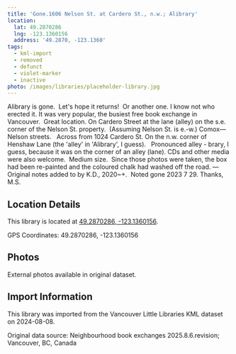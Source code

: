 ```yaml
---
title: 'Gone.1606 Nelson St. at Cardero St., n.w.; Alibrary'
location:
  lat: 49.2870286
  lng: -123.1360156
  address: '49.2870, -123.1360'
tags:
  - kml-import
  - removed
  - defunct
  - violet-marker
  - inactive
photo: /images/libraries/placeholder-library.jpg
---
```

Alibrary is gone.  Let's hope it returns!  
Or another one.
I know not who erected it.
It was very popular, the busiest free book exchange in Vancouver.  Great location.
On Cardero Street at the lane (alley) on the s.e. corner of the Nelson St. property.  (Assuming Nelson St. is e.-w.)
Comox—Nelson streets.  
Across from 1024 Cardero St. 
On the n.w. corner of Henshaw Lane (the 'alley' in 'Alibrary', I guess).  
Pronounced alley - brary, I guess, because it was on the corner of an alley (lane).
CDs and other media were also welcome.  Medium size.  Since those photos were taken, the box had been re-painted and the coloured chalk had washed off the road.
—Original notes added to by K.D., 2020~+.  Noted gone 2023 7 29. Thanks, M.S.

## Location Details

This library is located at [49.2870286, -123.1360156](https://www.google.com/maps?q=49.2870286,-123.1360156).

GPS Coordinates: 49.2870286, -123.1360156

## Photos

External photos available in original dataset.

## Import Information

This library was imported from the Vancouver Little Libraries KML dataset on 2024-08-08.

Original data source: Neighbourhood book exchanges 2025.8.6.revision; Vancouver, BC, Canada
